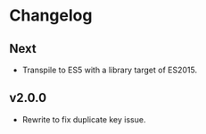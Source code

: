 # Changelog

## Next

- Transpile to ES5 with a library target of ES2015.

## v2.0.0

- Rewrite to fix duplicate key issue.
